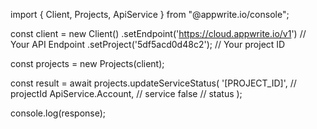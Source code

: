 import { Client, Projects, ApiService } from "@appwrite.io/console";

const client = new Client()
    .setEndpoint('https://cloud.appwrite.io/v1') // Your API Endpoint
    .setProject('5df5acd0d48c2'); // Your project ID

const projects = new Projects(client);

const result = await projects.updateServiceStatus(
    '[PROJECT_ID]', // projectId
    ApiService.Account, // service
    false // status
);

console.log(response);
